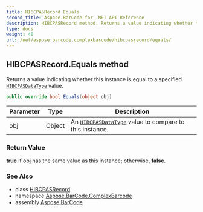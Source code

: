```yaml
---
title: HIBCPASRecord.Equals
second_title: Aspose.BarCode for .NET API Reference
description: HIBCPASRecord method. Returns a value indicating whether this instance is equal to a specified HIBCPASDataType value
type: docs
weight: 40
url: /net/aspose.barcode.complexbarcode/hibcpasrecord/equals/
---
```

## HIBCPASRecord.Equals method

Returns a value indicating whether this instance is equal to a specified [`HIBCPASDataType`](../../hibcpasdatatype/) value.

```csharp
public override bool Equals(object obj)
```

| Parameter | Type | Description |
| --- | --- | --- |
| obj | Object | An [`HIBCPASDataType`](../../hibcpasdatatype/) value to compare to this instance. |

### Return Value

**true** if obj has the same value as this instance; otherwise, **false**.

### See Also

* class [HIBCPASRecord](../)
* namespace [Aspose.BarCode.ComplexBarcode](../../../aspose.barcode.complexbarcode/)
* assembly [Aspose.BarCode](../../../)


